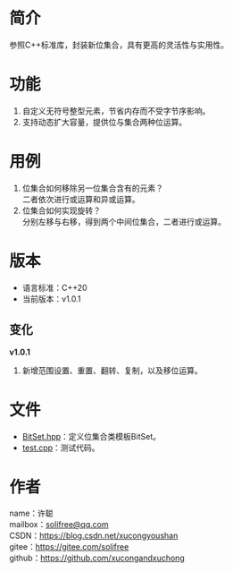 # 简介
参照C++标准库，封装新位集合，具有更高的灵活性与实用性。

# 功能
1. 自定义无符号整型元素，节省内存而不受字节序影响。  
2. 支持动态扩大容量，提供位与集合两种位运算。

# 用例
1. 位集合如何移除另一位集合含有的元素？  
二者依次进行或运算和异或运算。  
2. 位集合如何实现旋转？  
分别左移与右移，得到两个中间位集合，二者进行或运算。

# 版本
* 语言标准：C++20
* 当前版本：v1.0.1
## 变化
**v1.0.1**  
1. 新增范围设置、重置、翻转、复制，以及移位运算。

# 文件
* [BitSet.hpp](src/BitSet.hpp)：定义位集合类模板BitSet。
* [test.cpp](test/test.cpp)：测试代码。

# 作者
name：许聪  
mailbox：solifree@qq.com  
CSDN：https://blog.csdn.net/xucongyoushan  
gitee：https://gitee.com/solifree  
github：https://github.com/xucongandxuchong
